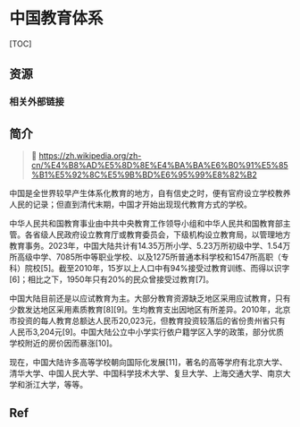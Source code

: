 # 中国教育体系

[TOC]



## 资源
### 相关外部链接



## 简介
> 🔗 https://zh.wikipedia.org/zh-cn/%E4%B8%AD%E5%8D%8E%E4%BA%BA%E6%B0%91%E5%85%B1%E5%92%8C%E5%9B%BD%E6%95%99%E8%82%B2

中国是全世界较早产生体系化教育的地方，自有信史之时，便有官府设立学校教养人民的记录；但直到清代末期，中国才开始出现现代教育方式的学校。

中华人民共和国教育事业由中共中央教育工作领导小组和中华人民共和国教育部主管。各省级人民政府设立教育厅或教育委员会，下级机构设立教育局，以管理地方教育事务。2023年，中国大陆共计有14.35万所小学、5.23万所初级中学、1.54万所高级中学、7085所中等职业学校、以及1275所普通本科学校和1547所高职（专科）院校[5]。截至2010年，15岁以上人口中有94%接受过教育训练、而得以识字[6]；相比之下，1950年只有20%的民众曾接受过教育[7]。

中国大陆目前还是以应试教育为主。大部分教育资源缺乏地区采用应试教育，只有少数发达地区采用素质教育[8][9]。生均教育支出因地区有所差异。2010年，北京市投资的每人教育总额达人民币20,023元，但教育投资较落后的省份贵州省只有人民币3,204元[9]。中国大陆公立中小学实行依户籍学区入学的政策，部分优质学校附近的房价因而暴涨[10]。

现在，中国大陆许多高等学校朝向国际化发展[11]，著名的高等学府有北京大学、清华大学、中国人民大学、中国科学技术大学、复旦大学、上海交通大学、南京大学和浙江大学，等等。



## Ref
